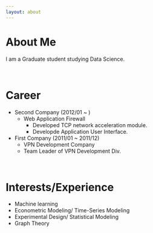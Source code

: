 ```yaml
---
layout: about 
---
```


# About Me
I am a Graduate student studying Data Science.  

<br/>

# Career
* Second Company (2012/01 ~ )
  * Web Application Firewall
    * Developed TCP network acceleration module.
    * Developde Application User Interface.
* First Company (2011/01 ~ 2011/12)
  * VPN Development Company
  * Team Leader of VPN Development Div.

<br/>

# Interests/Experience
- Machine learning
- Econometric Modeling/ Time-Series Modeling
- Experimental Design/ Statistical Modeling
- Graph Theory

